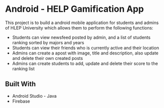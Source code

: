 # Android - HELP Gamification App
This project is to build a android mobile application for students and admins of HLEP University which allows them to perform the following functions:
<ul>
  <li>Students can view newsfeed posted by admin, and a list of students ranking sorted by majors and years</li>
  <li>Students can view their friends who is currently active and their location</li>
  <li>Admins can create a apost with image, title and description, also update and delete their own created posts</li>
  <li>Admins can create students to add, update and delete their score to the ranking list</li>
 </ul>
 
 ## Built With
 <ul>
  <li>Android Studio - Java</li>
  <li>Firebase</li>
 </ul>
  
